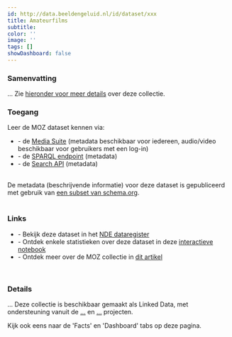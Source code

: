 ```yaml
---
id: http://data.beeldengeluid.nl/id/dataset/xxx
title: Amateurfilms
subtitle: 
color: ''
image: ''
tags: []
showDashboard: false
---
```


### Samenvatting

...
Zie [hieronder voor meer details](#details) over deze collectie.

### Toegang

Leer de MOZ dataset kennen via:

<ul>
<li>- de <a href="https://mediasuite.clariah.nl/tool/single-search?queryId=xxx">Media Suite</a> (metadata beschikbaar voor iedereen, audio/video beschikbaar voor gebruikers met een log-in)</li>
<li>- de <a href="https://cat.apis.beeldengeluid.nl/#transientDatasources=https%3A%2F%2Fcat.apis.beeldengeluid.nl%2Fsparql&query=xxx">SPARQL endpoint</a> (metadata)</li>
<li>- de <a href="/nl/apis/nisv-media-catalog#search">Search API</a> (metadata)</li>
</ul>
<br>
De metadata (beschrijvende informatie) voor deze dataset is gepubliceerd met gebruik van <a href="https://beeldengeluid.github.io/beng-lod-ontospy/">een subset van schema.org</a>.
<br>
<br>

### Links

<ul>
<li> - Bekijk deze dataset in het <a href="https://datasetregister.netwerkdigitaalerfgoed.nl/show.php?lang=nl&uri=http%3A%2F%2Fdata.beeldengeluid.nl%2Fid%2Fdataset%2Fxxx">NDE dataregister</a></li>
<li> - Ontdek enkele statistieken over deze dataset in deze <a href="https://colab.research.google.com/github/mwigham/linked_data_notebooks/blob/main/xxx.ipynb">interactieve notebook</a>
<li> - Ontdek meer over de MOZ collectie in <a href="/nl/showcases/xxx">dit artikel</a></li>
</ul>
<br>

### Details

...
Deze collectie is beschikbaar gemaakt als Linked Data, met ondersteuning vanuit de [...](#a) en [...](#b) projecten.

Kijk ook eens naar de 'Facts' en 'Dashboard' tabs op deze pagina.
